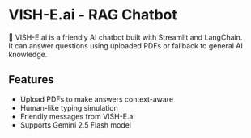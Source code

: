 # VISH-E.ai - RAG Chatbot

💬 VISH-E.ai is a friendly AI chatbot built with Streamlit and LangChain.  
It can answer questions using uploaded PDFs or fallback to general AI knowledge.

## Features
- Upload PDFs to make answers context-aware
- Human-like typing simulation
- Friendly messages from VISH-E.ai
- Supports Gemini 2.5 Flash model



